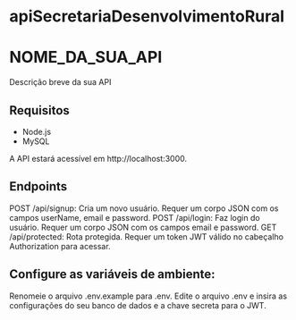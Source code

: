 # apiSecretariaDesenvolvimentoRural

# NOME_DA_SUA_API

Descrição breve da sua API

## Requisitos

- Node.js
- MySQL

A API estará acessível em http://localhost:3000.

## Endpoints
POST /api/signup: Cria um novo usuário. Requer um corpo JSON com os campos userName, email e password.
POST /api/login: Faz login do usuário. Requer um corpo JSON com os campos email e password.
GET /api/protected: Rota protegida. Requer um token JWT válido no cabeçalho Authorization para acessar.

## Configure as variáveis de ambiente:

Renomeie o arquivo .env.example para .env.
Edite o arquivo .env e insira as configurações do seu banco de dados e a chave secreta para o JWT.